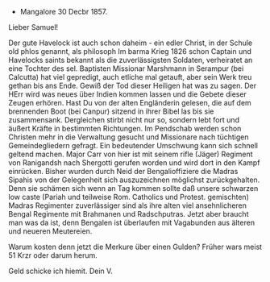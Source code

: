 + Mangalore 30 Decbr 1857.

Lieber Samuel!

Der gute Havelock ist auch schon daheim - ein edler Christ, in der Schule old phlos genannt, als philosoph Im barma Krieg 1826 schon Captain und Havelocks saints bekannt als die zuverlässigsten Soldaten, verheiratet an eine Tochter des sel. Baptisten Missionar Marshmann in Serampur (bei Calcutta) hat viel gepredigt, auch etliche mal getauft, aber sein Werk treu gethan bis ans Ende. Gewiß der Tod dieser Heiligen hat was zu sagen. Der HErr wird was neues über Indien kommen lassen und die Gebete dieser Zeugen erhören. Hast Du von der alten Engländerin gelesen, die auf dem brennenden Boot (bei Canpur) sitzend in ihrer Bibel las bis sie zusammensank. Dergleichen stirbt nicht nur so, sondern lebt fort und äußert Kräfte in bestimmten Richtungen. Im Pendschab werden schon Christen mehr in die Verwaltung gesucht und Missionare nach tüchtigen Gemeindegliedern gefragt. Ein bedeutender Umschwung kann sich schnell geltend machen. Major Carr von hier ist mit seinem rifle (Jäger) Regiment von Ranigandsh nach Shergotti gerufen worden und wird dort in den Kampf einrücken. Bisher wurden durch Neid der Bengalioffiziere die Madras Sipahis von der Gelegenheit sich auszuzeichnen möglichst zurückgehalten. Denn sie schämen sich wenn an Tag kommen sollte daß unsere schwarzen low caste (Pariah und teilweise Rom. Catholics und Protest. gemischten) Madras Regimenter zuverlässiger sind als ihre alten viel ansehnlicheren Bengal Regimente mit Brahmanen und Radschputras. Jetzt aber braucht man was da ist, denn Bengalen ist überlaufen mit Vagabunden aus älteren und neueren Meutereien.

Warum kosten denn jetzt die Merkure über einen Gulden? Früher wars meist 51 Krzr oder darum herum.

Geld schicke ich hiemit.
 Dein V.

